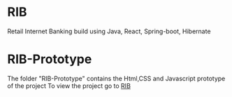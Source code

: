 # RIB
Retail Internet Banking build using Java, React, Spring-boot, Hibernate

# RIB-Prototype
The folder "RIB-Prototype" contains the Html,CSS and Javascript prototype of the project
To view the project go to [RIB](https://ojaswa-chaurasia-saggezza.github.io/RIB/RIB-Prototype)
